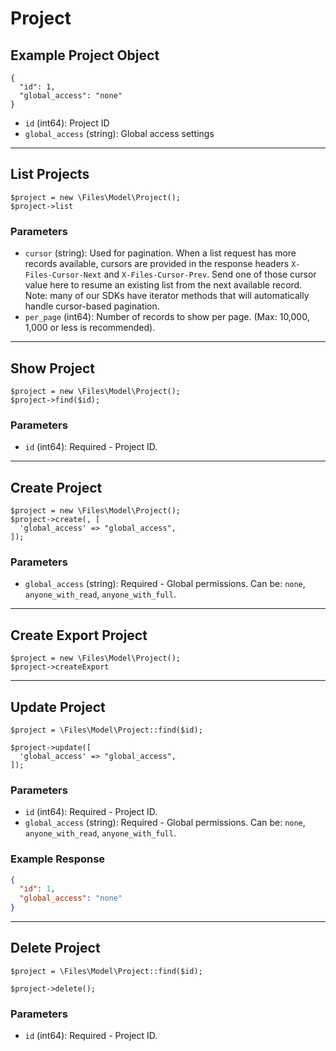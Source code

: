 # Project

## Example Project Object

```
{
  "id": 1,
  "global_access": "none"
}
```

* `id` (int64): Project ID
* `global_access` (string): Global access settings

---

## List Projects

```
$project = new \Files\Model\Project();
$project->list
```


### Parameters

* `cursor` (string): Used for pagination.  When a list request has more records available, cursors are provided in the response headers `X-Files-Cursor-Next` and `X-Files-Cursor-Prev`.  Send one of those cursor value here to resume an existing list from the next available record.  Note: many of our SDKs have iterator methods that will automatically handle cursor-based pagination.
* `per_page` (int64): Number of records to show per page.  (Max: 10,000, 1,000 or less is recommended).

---

## Show Project

```
$project = new \Files\Model\Project();
$project->find($id);
```


### Parameters

* `id` (int64): Required - Project ID.

---

## Create Project

```
$project = new \Files\Model\Project();
$project->create(, [
  'global_access' => "global_access",
]);
```


### Parameters

* `global_access` (string): Required - Global permissions.  Can be: `none`, `anyone_with_read`, `anyone_with_full`.

---

## Create Export Project

```
$project = new \Files\Model\Project();
$project->createExport
```


---

## Update Project

```
$project = \Files\Model\Project::find($id);

$project->update([
  'global_access' => "global_access",
]);
```

### Parameters

* `id` (int64): Required - Project ID.
* `global_access` (string): Required - Global permissions.  Can be: `none`, `anyone_with_read`, `anyone_with_full`.

### Example Response

```json
{
  "id": 1,
  "global_access": "none"
}
```

---

## Delete Project

```
$project = \Files\Model\Project::find($id);

$project->delete();
```

### Parameters

* `id` (int64): Required - Project ID.

